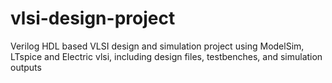 # vlsi-design-project
Verilog HDL based VLSI design and simulation project using ModelSim, LTspice and Electric vlsi, including design files, testbenches, and simulation outputs
